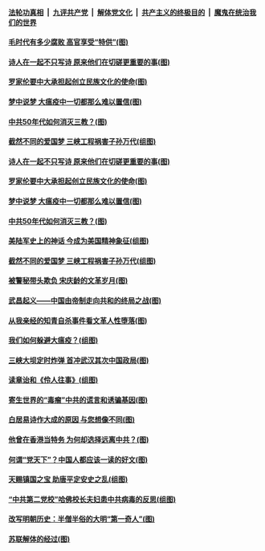 

####  [法轮功真相](../../../../basic/blob/master/README.md?t=04011101) &nbsp;|&nbsp; [九评共产党](../../../../9ping.md/blob/master/README.md?t=04011101) &nbsp;|&nbsp; [解体党文化](../../../../jtdwh.md/blob/master/README.md?t=04011101)  &nbsp;|&nbsp; [共产主义的终极目的](../../../../gczydzjmd.md/blob/master/README.md?t=04011101) &nbsp;|&nbsp; [魔鬼在统治我们的世界](../../../../mgztzwmdsj.md/blob/master/README.md?t=04011101) 

#### [毛时代有多少腐败 高官享受“特供”(图)](../pages/p6/927846.md?t=04011101) 

#### [诗人在一起不只写诗 原来他们在切磋更重要的事(图)](../pages/p6/927316.md?t=04011101) 

#### [罗家伦要中大承担起创立民族文化的使命(图)](../pages/p6/927266.md?t=04011101) 

#### [梦中说梦 大瘟疫中一切都那么难以置信(图)](../pages/p6/928079.md?t=04011101) 

#### [中共50年代如何消灭三教？(图)](../pages/p6/927595.md?t=04011101) 

#### [截然不同的爱国梦 三峡工程祸害子孙万代(组图)](../pages/p6/927244.md?t=04011101) 

#### [诗人在一起不只写诗 原来他们在切磋更重要的事(图)](../pages/p6/927316.md?t=04011101) 

#### [罗家伦要中大承担起创立民族文化的使命(图)](../pages/p6/927266.md?t=04011101) 

#### [梦中说梦 大瘟疫中一切都那么难以置信(图)](../pages/p6/928079.md?t=04011101) 

#### [中共50年代如何消灭三教？(图)](../pages/p6/927595.md?t=04011101) 

#### [美陆军史上的神话 今成为美国精神象征(组图)](../pages/p6/919613.md?t=04011101) 

#### [截然不同的爱国梦 三峡工程祸害子孙万代(组图)](../pages/p6/927244.md?t=04011101) 

#### [被警秘带头欺负 宋庆龄的文革岁月(图)](../pages/p6/927325.md?t=04011101) 

#### [武昌起义——中国由帝制走向共和的终局之战(图)](../pages/p6/927406.md?t=04011101) 

#### [从我亲经的知青自杀事件看文革人性堕落(图)](../pages/p6/927505.md?t=04011101) 

#### [我们如何躲避大瘟疫？(组图)](../pages/p6/927748.md?t=04011101) 

#### [三峡大坝定时炸弹 首冲武汉其次中国政局(图)](../pages/p6/927243.md?t=04011101) 

#### [读章诒和《伶人往事》(组图)](../pages/p6/927074.md?t=04011101) 

#### [寄生世界的“毒瘤”中共的谎言和诱骗基因(图)](../pages/p6/927034.md?t=04011101) 

#### [白居易诗作大成的原因 与您想像不同(图)](../pages/p6/927315.md?t=04011101) 

#### [他曾在香港当特务 为何却选择远离中共？(图)](../pages/p6/927267.md?t=04011101) 

#### [何谓“党天下”？中国人都应该一读的好文(图)](../pages/p6/927041.md?t=04011101) 

#### [天赐镇国之宝 助唐平定安史之乱(组图)](../pages/p6/927076.md?t=04011101) 

#### [“中共第二党校”哈佛校长夫妇患中共病毒的反思(组图)](../pages/p6/927475.md?t=04011101) 

#### [改写明朝历史：半僧半俗的大明“第一奇人”(图)](../pages/p6/926307.md?t=04011101) 

#### [苏联解体的经过(图)](../pages/p6/927201.md?t=04011101) 

